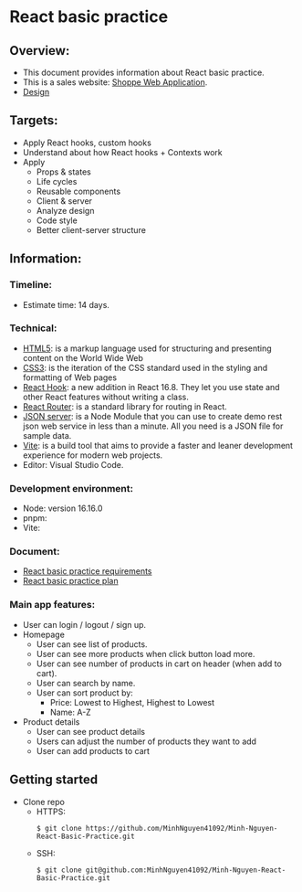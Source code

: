 # React basic practice

## Overview:
- This document provides information about React basic practice.
- This is a sales website: [Shoppe Web Application](https://shoppe-app-nextjs.vercel.app/).
- [Design](https://www.figma.com/file/hzs1lkW5TzXMYaYb0L9AG4/Shoppe-(Community)?node-id=0%3A1)

## Targets:
- Apply React hooks, custom hooks
- Understand about how React hooks + Contexts work
- Apply
  - Props & states
  - Life cycles
  - Reusable components
  - Client & server
  - Analyze design
  - Code style
  - Better client-server structure

## Information:

### Timeline:
  - Estimate time: 14 days.

### Technical:
  - [HTML5](https://en.wikipedia.org/wiki/HTML5): is a markup language used for structuring and presenting content on the World Wide Web
  - [CSS3](https://www.techopedia.com/definition/28243/cascading-style-sheets-level-3-css3): is the iteration of the CSS standard used in the styling and formatting of Web pages
  - [React Hook](https://reactjs.org/docs/hooks-intro.html): a new addition in React 16.8. They let you use state and other React features without writing a class.
  - [React Router](https://v5.reactrouter.com/web/guides/quick-start): is a standard library for routing in React.
  - [JSON server](https://www.digitalocean.com/community/tutorials/json-server):  is a Node Module that you can use to create demo rest json web service in less than a minute. All you need is a JSON file for sample data.
  - [Vite](https://www.npmjs.com/package/parcel): is a build tool that aims to provide a faster and leaner development experience for modern web projects.
- Editor: Visual Studio Code.

### Development environment:

- Node: version 16.16.0
- pnpm: 
- Vite: 

### Document:

- [React basic practice requirements](https://docs.google.com/document/d/1sKtSpHCBjVG41UQbgr7-rTqtBuEr6zGupDaYoB1Fh4k/edit#heading=h.ar0k1bmftkqn)
- [React basic practice plan](https://docs.google.com/document/d/1A4l00R8XSeN0HboQ228BYB-QL25dogINWC3cTlu-2B4/edit#heading=h.hns12qy2rutr)

### Main app features:
- User can login / logout / sign up.
- Homepage
  - User can see list of products.
  - User can see more products when click button load more.
  - User can see number of products in cart on header (when add to cart).
  - User can search by name.
  - User can sort product by:
    - Price: Lowest to Highest, Highest to Lowest
    - Name: A-Z
- Product details
  - User can see product details
  - Users can adjust the number of products they want to add
  - User can add products to cart


## Getting started
- Clone repo
    - HTTPS: 
      ```
      $ git clone https://github.com/MinhNguyen41092/Minh-Nguyen-React-Basic-Practice.git
      ```
    - SSH: 
      ```
      $ git clone git@github.com:MinhNguyen41092/Minh-Nguyen-React-Basic-Practice.git
      ```